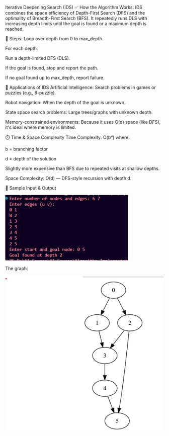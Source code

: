 Iterative Deepening Search (IDS)
✅ How the Algorithm Works:
IDS combines the space efficiency of Depth-First Search (DFS) and the optimality of Breadth-First Search (BFS). It repeatedly runs DLS with increasing depth limits until the goal is found or a maximum depth is reached.

🔄 Steps:
Loop over depth from 0 to max_depth.

For each depth:

Run a depth-limited DFS (DLS).

If the goal is found, stop and report the path.

If no goal found up to max_depth, report failure.

🧠 Applications of IDS
Artificial Intelligence: Search problems in games or puzzles (e.g., 8-puzzle).

Robot navigation: When the depth of the goal is unknown.

State space search problems: Large trees/graphs with unknown depth.

Memory-constrained environments: Because it uses O(d) space (like DFS), it's ideal where memory is limited.

⏱️ Time & Space Complexity
Time Complexity:
O(bᵈ) where:

b = branching factor

d = depth of the solution

Slightly more expensive than BFS due to repeated visits at shallow depths.

Space Complexity:
O(d) — DFS-style recursion with depth d.

🧪 Sample Input & Output



![alt text](image-11.png)



The graph:

![alt text](image-10.png)